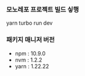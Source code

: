 ### 모노레포 프로젝트 빌드 싷행
yarn turbo run dev

### 패키지 매니저 버전
- npm : 10.9.0
- nvm : 1.2.2
- yarn : 1.22.22
